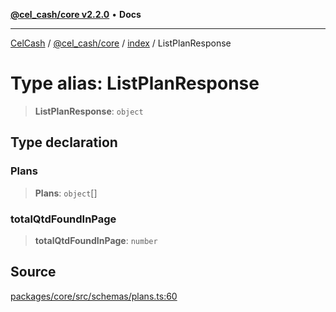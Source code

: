 [**@cel_cash/core v2.2.0**](../../README.md) • **Docs**

***

[CelCash](../../../../packages.md) / [@cel\_cash/core](../../README.md) / [index](../README.md) / ListPlanResponse

# Type alias: ListPlanResponse

> **ListPlanResponse**: `object`

## Type declaration

### Plans

> **Plans**: `object`[]

### totalQtdFoundInPage

> **totalQtdFoundInPage**: `number`

## Source

[packages/core/src/schemas/plans.ts:60](https://github.com/Pyxlab/celcash/blob/f7cdc752c29f8a0dcef033e212602412d2050afc/packages/core/src/schemas/plans.ts#L60)
